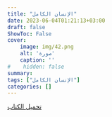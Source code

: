 ```yaml
---
title: "الإنسان الكامل"
date: 2023-06-04T01:21:13+03:00
draft: false
ShowToc: False
cover:
    image: img/42.png
    alt: 'صورة'
    caption: ''
#    hidden: false
summary: 
tags: ["الإنسان الكامل"]
categories: []
---
```

[تحميل الكتاب](./../../books/42.pdf)

